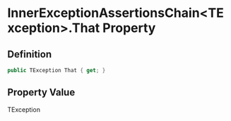 # InnerExceptionAssertionsChain&lt;TException&gt;.That Property
## Definition

```c#
public TException That { get; }
```

## Property Value

TException
